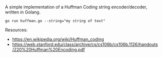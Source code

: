 A simple implementation of a Huffman Coding string encoder/decoder, written in Golang.

```
go run huffman.go --string="my string of text"
```

Resources:
- https://en.wikipedia.org/wiki/Huffman_coding
- https://web.stanford.edu/class/archive/cs/cs106b/cs106b.1126/handouts/220%20Huffman%20Encoding.pdf
